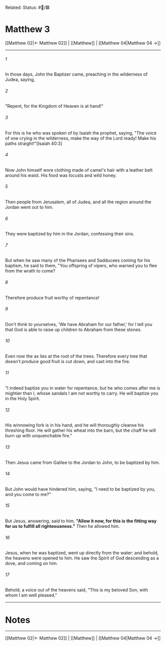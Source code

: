 Related:
Status: #📖/🟥
# Matthew 3

[[Matthew 02|← Matthew 02]] | [[Matthew]] | [[Matthew 04|Matthew 04 →]]
***



###### 1 
In those days, John the Baptizer came, preaching in the wilderness of Judea, saying, 

###### 2 
"Repent, for the Kingdom of Heaven is at hand!" 

###### 3 
For this is he who was spoken of by Isaiah the prophet, saying, "The voice of one crying in the wilderness, make the way of the Lord ready! Make his paths straight!"<crossref intro="3:3">[Isaiah 40:3]</crossref> 

###### 4 
Now John himself wore clothing made of camel's hair with a leather belt around his waist. His food was locusts and wild honey. 

###### 5 
Then people from Jerusalem, all of Judea, and all the region around the Jordan went out to him. 

###### 6 
They were baptized by him in the Jordan, confessing their sins. 

###### 7 
But when he saw many of the Pharisees and Sadducees coming for his baptism, he said to them, "You offspring of vipers, who warned you to flee from the wrath to come? 

###### 8 
Therefore produce fruit worthy of repentance! 

###### 9 
Don't think to yourselves, 'We have Abraham for our father,' for I tell you that God is able to raise up children to Abraham from these stones. 

###### 10 
Even now the ax lies at the root of the trees. Therefore every tree that doesn't produce good fruit is cut down, and cast into the fire. 

###### 11 
"I indeed baptize you in water for repentance, but he who comes after me is mightier than I, whose sandals I am not worthy to carry. He will baptize you in the Holy Spirit. 

###### 12 
His winnowing fork is in his hand, and he will thoroughly cleanse his threshing floor. He will gather his wheat into the barn, but the chaff he will burn up with unquenchable fire." 

###### 13 
Then Jesus came from Galilee to the Jordan to John, to be baptized by him. 

###### 14 
But John would have hindered him, saying, "I need to be baptized by you, and you come to me?" 

###### 15 
But Jesus, answering, said to him, **"Allow it now, for this is the fitting way for us to fulfill all righteousness."** Then he allowed him. 

###### 16 
Jesus, when he was baptized, went up directly from the water: and behold, the heavens were opened to him. He saw the Spirit of God descending as a dove, and coming on him. 

###### 17 
Behold, a voice out of the heavens said, "This is my beloved Son, with whom I am well pleased."

---
# Notes


***
[[Matthew 02|← Matthew 02]] | [[Matthew]] | [[Matthew 04|Matthew 04 →]]
